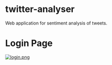 # twitter-analyser
Web application for sentiment analysis of tweets.

# Login Page


[![login.png](https://i.postimg.cc/tTQZr53r/login.png)](https://postimg.cc/GBKmtvSY)
